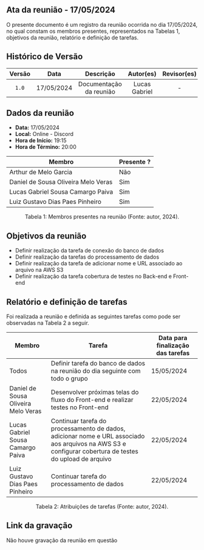 ## Ata da reunião - 17/05/2024

O presente documento é um registro da reunião ocorrida no dia 17/05/2024, no qual constam os membros presentes,
representados na Tabelas 1, objetivos da reunião, relatório e definição de tarefas.</p>

## Histórico de Versão

| Versão |    Data    |        Descrição        |   Autor(es)   | Revisor(es) |
| :----: | :--------: | :---------------------: | :-----------: | :---------: |
| `1.0`  | 17/05/2024 | Documentação da reunião | Lucas Gabriel |      -      |

## Dados da reunião

- **Data:** 17/05/2024
- **Local:** Online - Discord
- **Hora de Início:** 19:15
- **Hora de Término:** 20:00

| Membro                              | Presente ? |
| ----------------------------------- | ---------- |
| Arthur de Melo Garcia               | Não        |
| Daniel de Sousa Oliveira Melo Veras | Sim        |
| Lucas Gabriel Sousa Camargo Paiva   | Sim        |
| Luiz Gustavo Dias Paes Pinheiro     | Sim        |
<div style="text-align: center">
<p> Tabela 1: Membros presentes na reunião (Fonte: autor, 2024). </p>
</div>

## Objetivos da reunião

- Definir realização da tarefa de conexão do banco de dados
- Definir realização da tarefas do processamento de dados
- Definir realização da tarefa de adicionar nome e URL associado ao arquivo na AWS S3
- Definir realização da tarefa cobertura de testes no Back-end e Front-end

## Relatório e definição de tarefas

Foi realizada a reunião e definida as seguintes tarefas como pode ser observadas na Tabela 2 a seguir.

| Membro                              | Tarefa                                                                                                                                                  | Data para finalização das tarefas |
| ----------------------------------- | ------------------------------------------------------------------------------------------------------------------------------------------------------- | --------------------------------- |
| Todos                               | Definir tarefa do banco de dados na reunião do dia seguinte com todo o grupo                                                                            | 15/05/2024                        |
| Daniel de Sousa Oliveira Melo Veras | Desenvolver próximas telas do fluxo do Front-end e realizar testes no Front-end                                                                         | 22/05/2024                        |
| Lucas Gabriel Sousa Camargo Paiva   | Continuar tarefa do processamento de dados, adicionar nome e URL associado aos arquivos na AWS S3 e configurar cobertura de testes do upload de arquivo | 22/05/2024                        |
| Luiz Gustavo Dias Paes Pinheiro     | Continuar tarefa do processamento de dados                                                                                                              | 22/05/2024                        |
<div style="text-align: center">
<p> Tabela 2: Atribuições de tarefas (Fonte: autor, 2024). </p>
</div>

## Link da gravação

Não houve gravação da reunião em questão